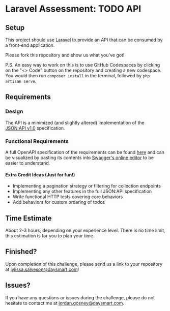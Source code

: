 # Laravel Assessment: TODO API

## Setup
This project should use [Laravel](https://laravel.com/docs/11.x/) to provide an API that can be consumed by a front-end application.

Please fork this repository and show us what you've got!

P.S. An easy way to work on this is to use GitHub Codespaces by clicking on the "<> Code" button on the repository and creating a new codespace. You would then run `composer install` in the terminal, followed by `php artisan serve`.

## Requirements
### Design
The API is a minimized (and slightly altered) implementation of the [JSON:API v1.0](https://jsonapi.org/format/1.0/) specification.

### Functional Requirements
A full OpenAPI specification of the requirements can be found [here](./openapi.yaml) and can be visualized by pasting its contents into [Swagger's online editor](https://editor-next.swagger.io/) to be easier to understand.

#### Extra Credit Ideas (Just for fun!)
- Implementing a pagination strategy or filtering for collection endpoints
- Implementing any other features in the full JSON:API specification
- Write functional HTTP tests covering core behaviors
- Add behaviors for custom ordering of todos

## Time Estimate
About 2-3 hours, depending on your experience level. There is no time limit, this estimation is for you to plan your time.

## Finished?
Upon completion of this challenge, please send us a link to your repository at jylissa.salveson@daysmart.com!

## Issues?
If you have any questions or issues during the challenge, please do not hesitate to contact me at jordan.gosney@daysmart.com.

